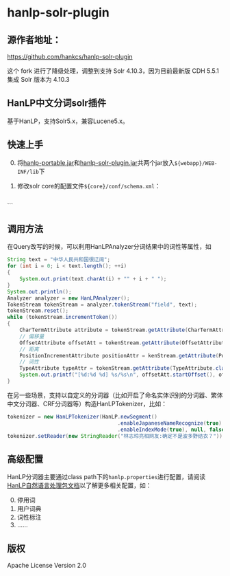 hanlp-solr-plugin
========


## 源作者地址：

https://github.com/hankcs/hanlp-solr-plugin

这个 fork 进行了降级处理，调整到支持 Solr 4.10.3，因为目前最新版 CDH 5.5.1 集成 Solr 版本为 4.10.3







HanLP中文分词solr插件
----------------------
基于HanLP，支持Solr5.x，兼容Lucene5.x。

## 快速上手
 0. 将[hanlp-portable.jar](http://search.maven.org/#search%7Cgav%7C1%7Cg%3A%22com.hankcs%22%20AND%20a%3A%22hanlp%22)和[hanlp-solr-plugin.jar](https://github.com/hankcs/hanlp-solr-plugin/releases)共两个jar放入```${webapp}/WEB-INF/lib```下
 0. 修改solr core的配置文件```${core}/conf/schema.xml```：
 
    ```
<fieldType name="text_cn" class="solr.TextField">
    <analyzer type="index" enableIndexMode="true" class="com.hankcs.lucene.HanLPAnalyzer"/>
    <analyzer type="query" enableIndexMode="true" class="com.hankcs.lucene.HanLPAnalyzer"/>
</fieldType>
    ```

## 调用方法
在Query改写的时候，可以利用HanLPAnalyzer分词结果中的词性等属性，如
```java
String text = "中华人民共和国很辽阔";
for (int i = 0; i < text.length(); ++i)
{
    System.out.print(text.charAt(i) + "" + i + " ");
}
System.out.println();
Analyzer analyzer = new HanLPAnalyzer();
TokenStream tokenStream = analyzer.tokenStream("field", text);
tokenStream.reset();
while (tokenStream.incrementToken())
{
    CharTermAttribute attribute = tokenStream.getAttribute(CharTermAttribute.class);
    // 偏移量
    OffsetAttribute offsetAtt = tokenStream.getAttribute(OffsetAttribute.class);
    // 距离
    PositionIncrementAttribute positionAttr = kenStream.getAttribute(PositionIncrementAttribute.class);
    // 词性
    TypeAttribute typeAttr = tokenStream.getAttribute(TypeAttribute.class);
    System.out.printf("[%d:%d %d] %s/%s\n", offsetAtt.startOffset(), offsetAtt.endOffset(), positionAttr.getPositionIncrement(), attribute, typeAttr.type());
}
```
在另一些场景，支持以自定义的分词器（比如开启了命名实体识别的分词器、繁体中文分词器、CRF分词器等）构造HanLPTokenizer，比如：
```java
tokenizer = new HanLPTokenizer(HanLP.newSegment()
                                    .enableJapaneseNameRecognize(true)
                                    .enableIndexMode(true), null, false);
tokenizer.setReader(new StringReader("林志玲亮相网友:确定不是波多野结衣？"));
```

## 高级配置
 HanLP分词器主要通过class path下的```hanlp.properties```进行配置，请阅读[HanLP自然语言处理包文档](https://github.com/hankcs/HanLP)以了解更多相关配置，如：
 
0. 停用词
0. 用户词典
0. 词性标注 
0. ……

## 版权
 Apache License Version 2.0
